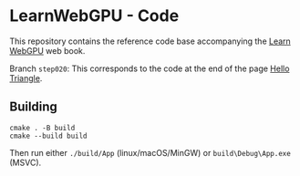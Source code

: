 LearnWebGPU - Code
==================

This repository contains the reference code base accompanying the [Learn WebGPU](learnwgpu.com) web book.

Branch `step020`: This corresponds to the code at the end of the page [Hello Triangle](https://eliemichel.github.io/LearnWebGPU/basic-3d-rendering/hello-triangle.html).

Building
--------

```
cmake . -B build
cmake --build build
```

Then run either `./build/App` (linux/macOS/MinGW) or `build\Debug\App.exe` (MSVC).
